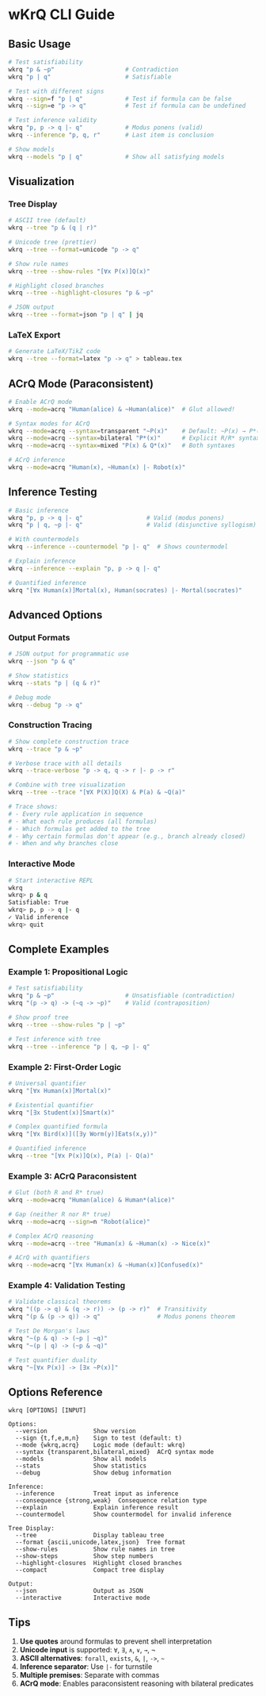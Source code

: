 # wKrQ CLI Guide

## Basic Usage

```bash
# Test satisfiability
wkrq "p & ~p"                    # Contradiction
wkrq "p | q"                     # Satisfiable

# Test with different signs
wkrq --sign=f "p | q"            # Test if formula can be false
wkrq --sign=e "p -> q"           # Test if formula can be undefined

# Test inference validity
wkrq "p, p -> q |- q"            # Modus ponens (valid)
wkrq --inference "p, q, r"       # Last item is conclusion

# Show models
wkrq --models "p | q"            # Show all satisfying models
```

## Visualization

### Tree Display
```bash
# ASCII tree (default)
wkrq --tree "p & (q | r)"

# Unicode tree (prettier)
wkrq --tree --format=unicode "p -> q"

# Show rule names
wkrq --tree --show-rules "[∀x P(x)]Q(x)"

# Highlight closed branches
wkrq --tree --highlight-closures "p & ~p"

# JSON output
wkrq --tree --format=json "p | q" | jq
```

### LaTeX Export
```bash
# Generate LaTeX/TikZ code
wkrq --tree --format=latex "p -> q" > tableau.tex
```

## ACrQ Mode (Paraconsistent)

```bash
# Enable ACrQ mode
wkrq --mode=acrq "Human(alice) & ~Human(alice)"  # Glut allowed!

# Syntax modes for ACrQ
wkrq --mode=acrq --syntax=transparent "~P(x)"    # Default: ~P(x) → P*(x)
wkrq --mode=acrq --syntax=bilateral "P*(x)"      # Explicit R/R* syntax
wkrq --mode=acrq --syntax=mixed "P(x) & Q*(x)"   # Both syntaxes

# ACrQ inference
wkrq --mode=acrq "Human(x), ~Human(x) |- Robot(x)"
```

## Inference Testing

```bash
# Basic inference
wkrq "p, p -> q |- q"                  # Valid (modus ponens)
wkrq "p | q, ~p |- q"                  # Valid (disjunctive syllogism)

# With countermodels
wkrq --inference --countermodel "p |- q"  # Shows countermodel

# Explain inference
wkrq --inference --explain "p, p -> q |- q"

# Quantified inference
wkrq "[∀x Human(x)]Mortal(x), Human(socrates) |- Mortal(socrates)"
```

## Advanced Options

### Output Formats
```bash
# JSON output for programmatic use
wkrq --json "p & q"

# Show statistics
wkrq --stats "p | (q & r)"

# Debug mode
wkrq --debug "p -> q"
```

### Construction Tracing
```bash
# Show complete construction trace
wkrq --trace "p & ~p"

# Verbose trace with all details
wkrq --trace-verbose "p -> q, q -> r |- p -> r"

# Combine with tree visualization
wkrq --tree --trace "[∀X P(X)]Q(X) & P(a) & ~Q(a)"

# Trace shows:
# - Every rule application in sequence
# - What each rule produces (all formulas)
# - Which formulas get added to the tree
# - Why certain formulas don't appear (e.g., branch already closed)
# - When and why branches close
```

### Interactive Mode
```bash
# Start interactive REPL
wkrq
wkrq> p & q
Satisfiable: True
wkrq> p, p -> q |- q
✓ Valid inference
wkrq> quit
```

## Complete Examples

### Example 1: Propositional Logic
```bash
# Test satisfiability
wkrq "p & ~p"                    # Unsatisfiable (contradiction)
wkrq "(p -> q) -> (~q -> ~p)"    # Valid (contraposition)

# Show proof tree
wkrq --tree --show-rules "p | ~p"

# Test inference with tree
wkrq --tree --inference "p | q, ~p |- q"
```

### Example 2: First-Order Logic
```bash
# Universal quantifier
wkrq "[∀x Human(x)]Mortal(x)"

# Existential quantifier
wkrq "[∃x Student(x)]Smart(x)"

# Complex quantified formula
wkrq "[∀x Bird(x)]([∃y Worm(y)]Eats(x,y))"

# Quantified inference
wkrq --tree "[∀x P(x)]Q(x), P(a) |- Q(a)"
```

### Example 3: ACrQ Paraconsistent
```bash
# Glut (both R and R* true)
wkrq --mode=acrq "Human(alice) & Human*(alice)"

# Gap (neither R nor R* true)  
wkrq --mode=acrq --sign=n "Robot(alice)"

# Complex ACrQ reasoning
wkrq --mode=acrq --tree "Human(x) & ~Human(x) -> Nice(x)"

# ACrQ with quantifiers
wkrq --mode=acrq "[∀x Human(x) & ~Human(x)]Confused(x)"
```

### Example 4: Validation Testing
```bash
# Validate classical theorems
wkrq "((p -> q) & (q -> r)) -> (p -> r)"  # Transitivity
wkrq "(p & (p -> q)) -> q"                # Modus ponens theorem

# Test De Morgan's laws
wkrq "~(p & q) -> (~p | ~q)"
wkrq "~(p | q) -> (~p & ~q)"

# Test quantifier duality
wkrq "~[∀x P(x)] -> [∃x ~P(x)]"
```

## Options Reference

```
wkrq [OPTIONS] [INPUT]

Options:
  --version             Show version
  --sign {t,f,e,m,n}    Sign to test (default: t)
  --mode {wkrq,acrq}    Logic mode (default: wkrq)
  --syntax {transparent,bilateral,mixed}  ACrQ syntax mode
  --models              Show all models
  --stats               Show statistics
  --debug               Show debug information
  
Inference:
  --inference           Treat input as inference
  --consequence {strong,weak}  Consequence relation type
  --explain             Explain inference result
  --countermodel        Show countermodel for invalid inference
  
Tree Display:
  --tree                Display tableau tree
  --format {ascii,unicode,latex,json}  Tree format
  --show-rules          Show rule names in tree
  --show-steps          Show step numbers
  --highlight-closures  Highlight closed branches
  --compact             Compact tree display
  
Output:
  --json                Output as JSON
  --interactive         Interactive mode
```

## Tips

1. **Use quotes** around formulas to prevent shell interpretation
2. **Unicode input** is supported: `∀`, `∃`, `∧`, `∨`, `→`, `¬`
3. **ASCII alternatives**: `forall`, `exists`, `&`, `|`, `->`, `~`
4. **Inference separator**: Use `|-` for turnstile
5. **Multiple premises**: Separate with commas
6. **ACrQ mode**: Enables paraconsistent reasoning with bilateral predicates